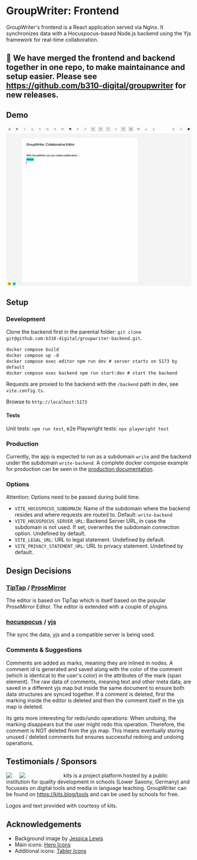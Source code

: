 # GroupWriter: Frontend

GroupWriter's frontend is a React application served via Nginx. It synchronizes data with a Hocuspocus-based Node.js backend using the Yjs framework for real-time collaboration.

## 🚨 We have merged the frontend and backend together in one repo, to make maintainance and setup easier. Please see https://github.com/b310-digital/groupwriter for new releases.

## Demo
![Plugin as used in groupwriter](/documentation/groupwriter.gif)


## Setup

### Development

Clone the backend first in the parental folder: `git clone git@github.com:b310-digital/groupwriter-backend.git`.

```
docker compose build
docker compose up -d
docker compose exec editor npm run dev # server starts on 5173 by default
docker compose exec backend npm run start:dev # start the backend
```
Requests are proxied to the backend with the `/backend` path in dev, see `vite.config.ts`.

Browse to `http://localhost:5173`

#### Tests
Unit tests: `npm run test`,
e2e Playwright tests: `npx playwright test`

### Production
Currently, the app is expected to run as a subdomain `write` and the backend under the subdomain `write-backend`. A complete docker compose example for production can be seen in the [production documentation](/documentation/production.md).

### Options
Attention: Options need to be passed during build time.

- `VITE_HOCUSPOCUS_SUBDOMAIN`: Name of the subdomain where the backend resides and where requests are routed to. Default: `write-backend`
- `VITE_HOCUSPOCUS_SERVER_URL`: Backend Server URL, in case the subdomain is not used. If set, overwrites the subdomain connection option. Undefined by default.
- `VITE_LEGAL_URL`: URL to legal statement. Undefined by default.
- `VITE_PRIVACY_STATEMENT_URL`: URL to privacy statement. Undefined by default.

## Design Decisions

### [TipTap](https://tiptap.dev) / [ProseMirror](https://prosemirror.net)
The editor is based on TipTap which is itself based on the popular ProseMirror Editor. The editor is extended with a couple of plugins.

### [hocuspocus](https://tiptap.dev/docs/hocuspocus/introduction) / [yjs](https://yjs.dev)
The sync the data, yjs and a compatible server is being used.

### Comments & Suggestions

Comments are added as marks, meaning they are inlined in nodes. A comment id is generated and saved along with the color of the comment (which is identical to the user's color) in the attributes of the mark (span element). The raw data of comments, meaning text and other meta data, are saved in a different yjs map but inside the same document to ensure both data structures are synced together. If a comment is deleted, first the marking inside the editor is deleted and then the comment itself in the yjs map is deleted.

Its gets more interesting for redo/undo operations: When undoing, the marking disappears but the user might redo this operation. Therefore, the comment is NOT deleted from the yjs map. This means eventually storing unused / deleted comments but ensures successful redoing and undoing operations. 

## Testimonials / Sponsors

<img src="https://www.nibis.de/img/nlq-medienbildung.png" align="left" style="margin-right:20px">
<img src="https://kits.blog/wp-content/uploads/2021/03/kits_logo.svg" width=100px align="left" style="margin-right:20px">

kits is a project platform hosted by a public institution for quality
development in schools (Lower Saxony, Germany) and focusses on digital tools
and media in language teaching. GroupWriter can
be found on https://kits.blog/tools and can be used by schools for free.

Logos and text provided with courtesy of kits.

## Acknowledgements
- Background image by [Jessica Lewis](https://www.pexels.com/de-de/foto/gelbe-orange-rosa-und-blaue-malstifte-auf-weissem-notizbuch-998591/)
- Main icons: [Hero Icons](https://github.com/tailwindlabs/heroicons)
- Additional icons: [Tabler Icons](https://github.com/tabler/tabler-icons)
